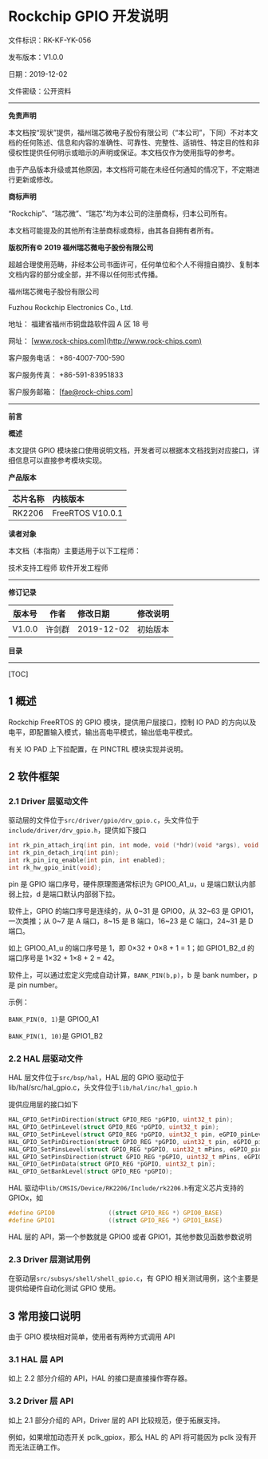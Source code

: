 # Rockchip GPIO 开发说明

文件标识：RK-KF-YK-056

发布版本：V1.0.0

日期：2019-12-02

文件密级：公开资料

---

**免责声明**

本文档按“现状”提供，福州瑞芯微电子股份有限公司（“本公司”，下同）不对本文档的任何陈述、信息和内容的准确性、可靠性、完整性、适销性、特定目的性和非侵权性提供任何明示或暗示的声明或保证。本文档仅作为使用指导的参考。

由于产品版本升级或其他原因，本文档将可能在未经任何通知的情况下，不定期进行更新或修改。

**商标声明**

“Rockchip”、“瑞芯微”、“瑞芯”均为本公司的注册商标，归本公司所有。

本文档可能提及的其他所有注册商标或商标，由其各自拥有者所有。

**版权所有© 2019 福州瑞芯微电子股份有限公司**

超越合理使用范畴，非经本公司书面许可，任何单位和个人不得擅自摘抄、复制本文档内容的部分或全部，并不得以任何形式传播。

福州瑞芯微电子股份有限公司

Fuzhou Rockchip Electronics Co., Ltd.

地址：     福建省福州市铜盘路软件园 A 区 18 号

网址：     [www.rock-chips.com](http://www.rock-chips.com)

客户服务电话： +86-4007-700-590

客户服务传真： +86-591-83951833

客户服务邮箱： [fae@rock-chips.com]

---

**前言**

**概述**

本文提供 GPIO 模块接口使用说明文档，开发者可以根据本文档找到对应接口，详细信息可以直接参考模块实现。

**产品版本**

| **芯片名称** | **内核版本**     |
| ------------ | :--------------- |
| RK2206       | FreeRTOS V10.0.1 |

**读者对象**

本文档（本指南）主要适用于以下工程师：

技术支持工程师
软件开发工程师

---

**修订记录**

| **版本号** | **作者** | **修改日期** | **修改说明** |
| ---------- | -------- | :----------- | ------------ |
| V1.0.0     | 许剑群   | 2019-12-02   | 初始版本     |

**目录**

---

[TOC]

## 1 概述

Rockchip FreeRTOS 的 GPIO 模块，提供用户层接口，控制 IO PAD 的方向以及电平，即配置输入模式，输出高电平模式，输出低电平模式。

有关 IO PAD 上下拉配置，在 PINCTRL 模块实现并说明。

## 2 软件框架

### 2.1 Driver 层驱动文件

驱动层的文件位于`src/driver/gpio/drv_gpio.c`，头文件位于`include/driver/drv_gpio.h`，提供如下接口

```C
int rk_pin_attach_irq(int pin, int mode, void (*hdr)(void *args), void *args);
int rk_pin_detach_irq(int pin);
int rk_pin_irq_enable(int pin, int enabled);
int rk_hw_gpio_init(void);
```

pin 是 GPIO 端口序号，硬件原理图通常标识为 GPIO0_A1_u，u 是端口默认内部弱上拉，d 是端口默认内部弱下拉。

软件上，GPIO 的端口序号是连续的，从 0~31 是 GPIO0，从 32~63 是 GPIO1，一次类推；从 0~7 是 A 端口，8~15 是 B 端口，16~23 是 C 端口，24~31 是 D 端口。

如上 GPIO0_A1_u 的端口序号是 1，即 0×32 + 0×8 + 1 = 1；如 GPIO1_B2_d 的端口序号是 1×32 + 1×8 + 2 = 42。

软件上，可以通过宏定义完成自动计算，`BANK_PIN(b,p)`，b 是 bank number，p 是 pin number。

示例：

`BANK_PIN(0, 1)`是 GPIO0_A1

`BANK_PIN(1, 10)`是 GPIO1_B2

### 2.2 HAL 层驱动文件

HAL 层文件位于`src/bsp/hal`，HAL 层的 GPIO 驱动位于 lib/hal/src/hal_gpio.c，头文件位于`lib/hal/inc/hal_gpio.h`

提供应用层的接口如下

```C
HAL_GPIO_GetPinDirection(struct GPIO_REG *pGPIO, uint32_t pin);
HAL_GPIO_GetPinLevel(struct GPIO_REG *pGPIO, uint32_t pin);
HAL_GPIO_SetPinLevel(struct GPIO_REG *pGPIO, uint32_t pin, eGPIO_pinLevel pinLevel);
HAL_GPIO_SetPinDirection(struct GPIO_REG *pGPIO, uint32_t pin, eGPIO_pinDirection pinDir);
HAL_GPIO_SetPinsLevel(struct GPIO_REG *pGPIO, uint32_t mPins, eGPIO_pinLevel pinLevel);
HAL_GPIO_SetPinsDirection(struct GPIO_REG *pGPIO, uint32_t mPins, eGPIO_pinDirection pinDir);
HAL_GPIO_GetPinData(struct GPIO_REG *pGPIO, uint32_t pin);
HAL_GPIO_GetBankLevel(struct GPIO_REG *pGPIO);
```

HAL 驱动中`lib/CMSIS/Device/RK2206/Include/rk2206.h`有定义芯片支持的 GPIOx，如

```C
#define GPIO0               ((struct GPIO_REG *) GPIO0_BASE)
#define GPIO1               ((struct GPIO_REG *) GPIO1_BASE)
```

HAL 层的 API，第一个参数就是 GPIO0 或者 GPIO1，其他参数见函数参数说明

### 2.3 Driver 层测试用例

在驱动层`src/subsys/shell/shell_gpio.c`，有 GPIO 相关测试用例，这个主要是提供给硬件自动化测试 GPIO 使用。

## 3 常用接口说明

由于 GPIO 模块相对简单，使用者有两种方式调用 API

### 3.1 HAL 层 API

如上 2.2 部分介绍的 API，HAL 的接口是直接操作寄存器。

### 3.2 Driver 层 API

如上 2.1 部分介绍的 API，Driver 层的 API 比较规范，便于拓展支持。

例如，如果增加动态开关 pclk_gpiox，那么 HAL 的 API 将可能因为 pclk 没有开而无法正确工作。
